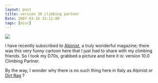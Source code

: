 ```yaml
---
layout: post
title: version 10 climbing partner
Date: 2007-03-16 15:11:00
tags: [misc]
---
```

 

[![](http://farm1.static.flickr.com/145/422914532_1922bd7a94_m.jpg)](http://www.flickr.com/photos/aadm/422914532/)  
  
I have recently subscribed to [Alpinist](http://www.alpinist.com/), a truly wonderful magazine; there was this very funny cartoon here that I just _had_ to share with my climbing friends. So I took my D70s, grabbed a picture and here it is: version 10.0 Climbing Partner.  
  
By the way, I wonder why there is no such thing here in Italy as Alpinist or [Dirt Rag](http://www.dirtragmag.com/print/index.php) ? 

